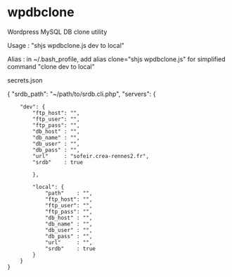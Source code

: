 # wpdbclone
Wordpress MySQL DB clone utility

Usage : "shjs wpdbclone.js dev to local"

Alias : in ~/.bash_profile, add alias clone="shjs wpdbclone.js" for simplified command "clone dev to local"

secrets.json

{
	"srdb_path": "~/path/to/srdb.cli.php",
	"servers": {

		"dev": {
			"ftp_host": "",
			"ftp_user": "",
			"ftp_pass": "",
			"db_host" : "",
			"db_name" : "",
			"db_user" : "",
			"db_pass" : "",
			"url"     : "sofeir.crea-rennes2.fr",
			"srdb"	  : true

			},

			"local": {
				"path"    : "",
				"ftp_host": "",
				"ftp_user": "",
				"ftp_pass": "",
				"db_host" : "",
				"db_name" : "",
				"db_user" : "",
				"db_pass" : "",
				"url"     : "",
				"srdb"	  : true
			}
		}
	}